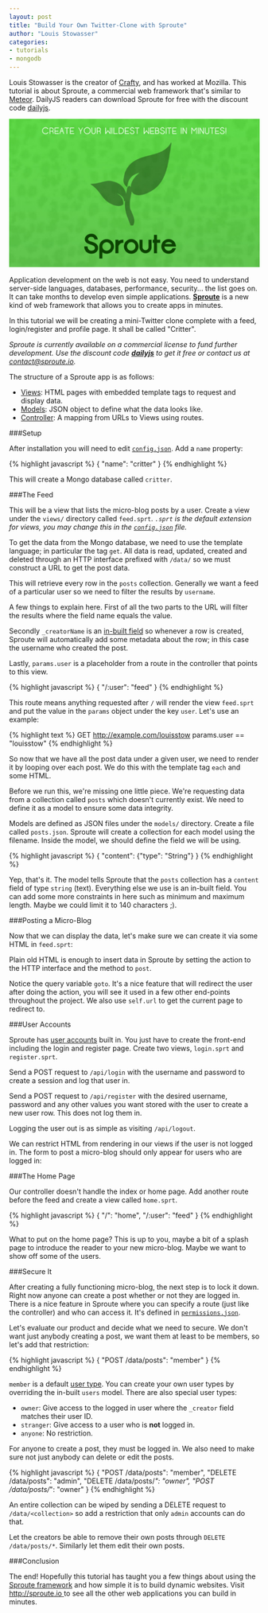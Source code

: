 ```yaml
---
layout: post
title: "Build Your Own Twitter-Clone with Sproute"
author: "Louis Stowasser"
categories: 
- tutorials
- mongodb
---
```


<div class="intro">
Louis Stowasser is the creator of <a href="http://dailyjs.com/2011/02/11/crafty/">Crafty</a>, and has worked at Mozilla.  This tutorial is about Sproute, a commercial web framework that's similar to <a href="http://meteor.com/">Meteor</a>.  DailyJS readers can download Sproute for free with the discount code <a href="https://gumroad.com/l/sproute/dailyjs">dailyjs</a>.
</div>

![Sproute](/images/posts/sproute.png)

Application development on the web is not easy. You need to understand server-side languages, databases, performance, security... the list goes on. It can take months to develop even simple applications. [**Sproute**](http://sproute.io) is a new kind of web framework that allows you to create apps in minutes.

In this tutorial we will be creating a mini-Twitter clone complete with a feed, login/register and profile page. It shall be called "Critter".

*Sproute is currently available on a commercial license to fund further development. Use the discount code [**dailyjs**](http://gum.co/sproute/dailyjs) to get it free or contact us at contact@sproute.io.*

The structure of a Sproute app is as follows:

* [Views](http://sproute.io/docs/views): HTML pages with embedded template tags to request and display data.
* [Models](http://sproute.io/docs/model): JSON object to define what the data looks like.
* [Controller](http://sproute.io/docs/controller): A mapping from URLs to Views using routes.

###Setup

After installation you will need to edit [`config.json`](http://sproute.io/docs/config). Add a `name` property:

{% highlight javascript %}
{
  "name": "critter"
}
{% endhighlight %}

This will create a Mongo database called `critter`.

###The Feed

This will be a view that lists the micro-blog posts by a user. Create a view under the `views/` directory called `feed.sprt`. *`.sprt` is the default extension for views, you may change this in the [`config.json`](http://sproute.io/docs/config#extension) file.*

To get the data from the Mongo database, we need to use the template language; in particular the tag `get`. All data is read, updated, created and deleted through an HTTP interface prefixed with `/data/` so we must construct a URL to get the post data.

<script src="https://gist.github.com/alexyoung/f90a95fc39bd3e6f00a4.js?file=template1"> </script>

This will retrieve every row in the `posts` collection. Generally we want a feed of a particular user so we need to filter the results by `username`.

<script src="https://gist.github.com/alexyoung/f90a95fc39bd3e6f00a4.js?file=template2"> </script>

A few things to explain here. First of all the two parts to the URL will filter the results where the field name equals the value. 

Secondly `_creatorName` is an [in-built field](http://sproute.io/docs/database#in-built-fields) so whenever a row is created, Sproute will automatically add some metadata about the row; in this case the username who created the post. 

Lastly, `params.user` is a placeholder from a route in the controller that points to this view.

{% highlight javascript %}
{
  "/:user": "feed"
}
{% endhighlight %}

This route means anything requested after `/` will render the view `feed.sprt` and put the value in the `params` object under the key `user`. Let's use an example:

{% highlight text %}
GET http://example.com/louisstow
params.user == "louisstow"
{% endhighlight %}

So now that we have all the post data under a given user, we need to render it by looping over each post. We do this with the template tag `each` and some HTML.

<script src="https://gist.github.com/alexyoung/f90a95fc39bd3e6f00a4.js?file=template3"> </script>

Before we run this, we're missing one little piece. We're requesting data from a collection called `posts` which doesn't currently exist. We need to define it as a model to ensure some data integrity.

Models are defined as JSON files under the `models/` directory. Create a file called `posts.json`. Sproute will create a collection for each model using the filename. Inside the model, we should define the field we will be using.

{% highlight javascript %}
{
  "content": {"type": "String"}
}
{% endhighlight %}

Yep, that's it. The model tells Sproute that the `posts` collection has a `content` field of type `string` (text). Everything else we use is an in-built field. You can add some more constraints in here such as minimum and maximum length. Maybe we could limit it to 140 characters ;).

###Posting a Micro-Blog

Now that we can display the data, let's make sure we can create it via some HTML in `feed.sprt`:

<script src="https://gist.github.com/alexyoung/f90a95fc39bd3e6f00a4.js?file=template4"> </script>

Plain old HTML is enough to insert data in Sproute by setting the action to the HTTP interface and the method to `post`. 

Notice the query variable `goto`. It's a nice feature that will redirect the user after doing the action, you will see it used in a few other end-points throughout the project. We also use `self.url` to get the current page to redirect to.

###User Accounts

Sproute has [user accounts](http://sproute.io/docs/users) built in. You just have to create the front-end including the login and register page. Create two views, `login.sprt` and `register.sprt`.

<script src="https://gist.github.com/alexyoung/f90a95fc39bd3e6f00a4.js?file=template5"> </script>

Send a POST request to `/api/login` with the username and password to create a session and log that user in.

<script src="https://gist.github.com/alexyoung/f90a95fc39bd3e6f00a4.js?file=template6"> </script>

Send a POST request to `/api/register` with the desired username, password and any other values you want stored with the user to create a new user row. This does not log them in.

Logging the user out is as simple as visiting `/api/logout`.

We can restrict HTML from rendering in our views if the user is not logged in. The form to post a micro-blog should only appear for users who are logged in:

<script src="https://gist.github.com/alexyoung/f90a95fc39bd3e6f00a4.js?file=template7"> </script>

###The Home Page

Our controller doesn't handle the index or home page. Add another route before the feed and create a view called `home.sprt`.

{% highlight javascript %}
{
  "/": "home",
  "/:user": "feed"
}
{% endhighlight %}

What to put on the home page? This is up to you, maybe a bit of a splash page to introduce the reader to your new micro-blog. Maybe we want to show off some of the users.

<script src="https://gist.github.com/alexyoung/f90a95fc39bd3e6f00a4.js?file=template8"> </script>

###Secure It

After creating a fully functioning micro-blog, the next step is to lock it down. Right now anyone can create a post whether or not they are logged in. There is a nice feature in Sproute where  you can specify a route (just like the controller) and who can access it. It's defined in [`permissions.json`](http://sproute.io/docs/permissions).

Let's evaluate our product and decide what we need to secure. We don't want just anybody creating a post, we want them at least to be members, so let's add that restriction:

{% highlight javascript %}
{
  "POST /data/posts": "member"
}
{% endhighlight %}

`member` is a default [user type](http://sproute.io/docs/permissions). You can create your own user types by overriding the in-built `users` model. There are also special user types:

* `owner`: Give access to the logged in user where the `_creator` field matches their user ID.
* `stranger`: Give access to a user who is **not** logged in.
* `anyone`: No restriction.

For anyone to create a post, they must be logged in. We also need to make sure not just anybody can delete or edit the posts.

{% highlight javascript %}
{
  "POST /data/posts": "member",
  "DELETE /data/posts": "admin",
  "DELETE /data/posts/*": "owner",
  "POST /data/posts/*": "owner"
}
{% endhighlight %}

An entire collection can be wiped by sending a DELETE request to  `/data/<collection>` so add a restriction that only `admin` accounts can do that.

Let the creators be able to remove their own posts through `DELETE /data/posts/*`. Similarly let them edit their own posts.

###Conclusion

The end! Hopefully this tutorial has taught you a few things about using the [Sproute framework](http://sproute.io) and how simple it is to build dynamic websites. Visit [http://sproute.io ](http://sproute.io) to see all the other web applications you can build in minutes.
